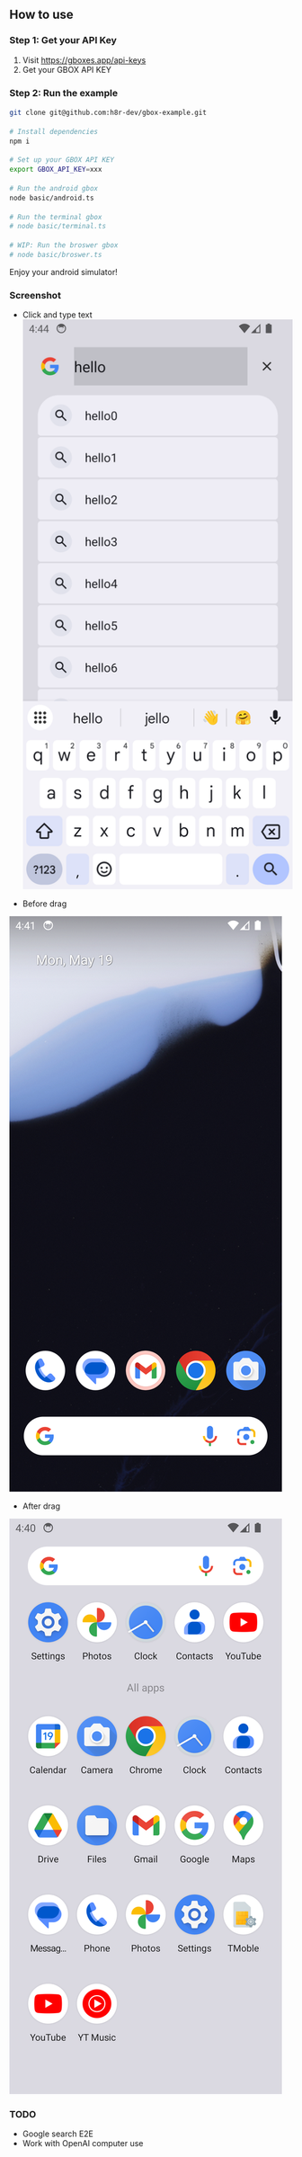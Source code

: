 ## How to use

### Step 1: Get your API Key
1. Visit https://gboxes.app/api-keys
2. Get your GBOX API KEY

### Step 2: Run the example
```bash
git clone git@github.com:h8r-dev/gbox-example.git

# Install dependencies
npm i

# Set up your GBOX API KEY
export GBOX_API_KEY=xxx

# Run the android gbox
node basic/android.ts

# Run the terminal gbox
# node basic/terminal.ts

# WIP: Run the broswer gbox
# node basic/broswer.ts
```

Enjoy your android simulator!

### Screenshot
- Click and type text
![Click and type](./screenshot/click_and_type.png)

- Before drag

![Before Drag](./screenshot/before_drag.png)

- After drag

![After Drag](./screenshot/after_drag.png)


### TODO
- Google search E2E
- Work with OpenAI computer use